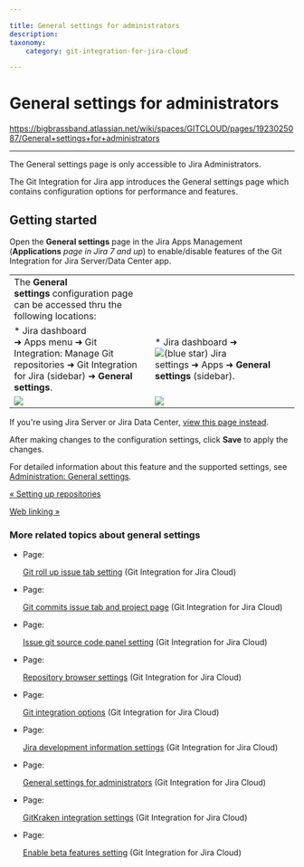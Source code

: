 ```yaml
---

title: General settings for administrators
description:
taxonomy:
    category: git-integration-for-jira-cloud

---
```


# General settings for administrators

<https://bigbrassband.atlassian.net/wiki/spaces/GITCLOUD/pages/1923025087/General+settings+for+administrators>

* * *

The General settings page is only accessible to Jira Administrators.

The Git Integration for Jira app introduces the General settings page which contains configuration options for performance and features.

## Getting started

Open the **General settings** page in the Jira Apps Management (**Applications** _page in Jira 7 and up_) to enable/disable features of the Git Integration for Jira Server/Data Center app.

|     |     |
| --- | --- |
| The **General settings** configuration page can be accessed thru the following locations: |     |
| *   Jira dashboard ➜ Apps menu ➜ Git Integration: Manage Git repositories ➜ Git Integration for Jira (sidebar) ➜ **General settings**. | *   Jira dashboard ➜ ![(blue star)](/wiki/s/-1639011364/6452/8b4898d3c114827e64ec143b4fa79bb76a6cfa5b/_/images/icons/emoticons/star_blue.png) Jira settings ➜ Apps ➜ **General settings** (sidebar). |
| ![](https://bigbrassband.atlassian.net/wiki/download/attachments/1923025087/gitcloud-gitmenu-apps-gencfg-sel.png?version=2&modificationDate=1638618666472&cacheVersion=1&api=v2) | ![](https://bigbrassband.atlassian.net/wiki/download/attachments/1923025087/gitcloud-gencfg-admin-apps-menu.png?version=2&modificationDate=1638619051443&cacheVersion=1&api=v2) |

If you're using Jira Server or Jira Data Center, [view this page instead](/wiki/spaces/GITSERVER/pages/966885431/General+Settings).

  
After making changes to the configuration settings, click **Save** to apply the changes.

For detailed information about this feature and the supported settings, see [Administration: General settings](/wiki/spaces/GITCLOUD/pages/781942911/General+Settings).

[« Setting up repositories](/wiki/spaces/GITCLOUD/pages/1923023982/Setting+up+integrations)

[Web linking »](/wiki/spaces/GITCLOUD/pages/1923025184/Web+linking)

### More related topics about general settings

*   Page:
    
    [Git roll up issue tab setting](/wiki/spaces/GITCLOUD/pages/1207796128/Git+roll+up+issue+tab+setting) (Git Integration for Jira Cloud)
    
*   Page:
    
    [Git commits issue tab and project page](/wiki/spaces/GITCLOUD/pages/1207829071/Git+commits+issue+tab+and+project+page) (Git Integration for Jira Cloud)
    
*   Page:
    
    [Issue git source code panel setting](/wiki/spaces/GITCLOUD/pages/1207829089/Issue+git+source+code+panel+setting) (Git Integration for Jira Cloud)
    
*   Page:
    
    [Repository browser settings](/wiki/spaces/GITCLOUD/pages/1207829111/Repository+browser+settings) (Git Integration for Jira Cloud)
    
*   Page:
    
    [Git integration options](/wiki/spaces/GITCLOUD/pages/1207829137/Git+integration+options) (Git Integration for Jira Cloud)
    
*   Page:
    
    [Jira development information settings](/wiki/spaces/GITCLOUD/pages/1207796181/Jira+development+information+settings) (Git Integration for Jira Cloud)
    
*   Page:
    
    [General settings for administrators](/wiki/spaces/GITCLOUD/pages/1923025087/General+settings+for+administrators) (Git Integration for Jira Cloud)
    
*   Page:
    
    [GitKraken integration settings](/wiki/spaces/GITCLOUD/pages/1980563563/GitKraken+integration+settings) (Git Integration for Jira Cloud)
    
*   Page:
    
    [Enable beta features setting](/wiki/spaces/GITCLOUD/pages/2070216724/Enable+beta+features+setting) (Git Integration for Jira Cloud)